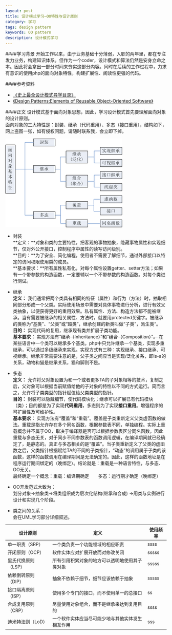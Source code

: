 ```yaml
---
layout: post
title: 设计模式学习—OO特性与设计原则
category: 学习
tags: design pattern
keywords: OO pattern
description: 设计模式学习
---
```


####学习背景
开始工作以来，由于业务基础十分薄弱，入职的两年里，都在专注发力业务，构建知识体系。但作为一个coder，设计模式和算法仍然是安身立命之本。因此将会拿出一部分时间来夯实这部分内容。同时在后续的工作过程中，力求有意识的使用php的面向对象特性，构建扩展性、阅读性更强的代码。

####参考资料
- [《史上最全设计模式导学目录》](http://blog.csdn.net/lovelion/article/details/17517213)
- [《Design Patterns:Elements of Reusable Object-Oriented Software》](https://book.douban.com/subject/1052241/)

####正文
设计模式基于面向对象思想，因此，学习设计模式首先要理解面向对象的设计原则。  
面向对象的三大特性是：封装、继承（代码重用）、多态（接口重用），结构如下，网上盗图一张，如有侵权问题，请随时联系我，会立即下掉。

![OO pricinples](/public/img/OOBase.gif)

- 封装  
**定义：**对象和类的主要特性，把客观的事物抽象，隐藏事物属性和实现细节，仅对外公开接口，控制程序中属性的读写访问级别。  
**目的：**为了安全、简化编程，使用者不需要了解细节，通过外部接口以特定的访问权限使用类的成员。  
**基本要求：**所有属性私有化，对每个属性设置getter、setter方法；如果有一个带参数的构造函数，一定要辅以一个不带参数的构造函数。对每个类进行测试。

- 继承  
**定义：** 我们通常把两个类具有相同的特征（属性）和行为（方法）时，抽取相同部分形成一个父类。实际使用场景中需要对具体事物进行分析，进行有效父类抽象，以便获得更好的重用效果。私有属性、方法、构造方法都不能被继承。当有需要被继承的相关属性、方法时，就要用protected关键字。被继承的类称为“基类”、“父类”或“超类”，继承创建的新类叫做“子类”，派生类“。  
**目的：** 实现代码的复用，继承现有类并扩展子类功能。  
**基本要求：** <s>实现方法有“继承（Inheritance）”和“组合（Composition）”。</s> 在某些语言中一个类可以继承多个基类。php中只允许继承一个基类，实现多重继承，可以通过多级继承来实现。实现方式有三种：实现继承、接口继承、可视继承。继承非常需要注意的是，父子类之间应当是实现/泛化关系，即is-a的关系，动物和猫是继承关系，猫和脚则不是。

- 多态  
**定义：** 允许将父对象设置为和一个或者更多TA的子对象相等的技术，复制之后，父对象可以根据当前赋值给他的子对象的特性以不同的方式运行。简而言之，允许将子类类型的指针赋值给父类类型的指针。  
**目的：** 封装可以隐藏细节，使代码模块化；继承可以扩展已有代码模块（类）；目的都是为了实现**代码重用**，多态则为了实现**接口重用**。增强程序的可扩展性及可维护性。  
**基本要求：**  实现方法有“覆盖”和“重载”。覆盖是子类重新定义父类虚函数的做法。重载是指允许存在多个同名函数，根据参数表不同，单独编程。实际上重载概念并不属于OO，取决于编译器是否可以根据参数表区分同名函数，因此重载与多态无关，对于同步不同参数表的函数调用逻辑，在编译期间就已经确定了，是静态的。真正与多态相关的是“覆盖”。当子类重新定义了父类的虚函数之后，父类指针根据赋给TA的不同的子类指针，“动态”的调用属于子类的该函数，这样的函数调用在编译期间是无法确定的。因此，这样的函数地址是在程序运行期间绑定的（晚绑定）。结论就是：重载是一种语言特性，与多态、OO无关。  
最终确定一个概念：重载：编译期确定　　多态：运行期才确定（晚绑定）

- OO开发范式大致为：  
划分对象→抽象类→将类组织成为层次化结构(继承和合成) →用类与实例进行设计和实现几个阶段。 
- 类之间的关系：  
会在UML学习部分详细叙述。



| 设计原则 | 定义 | 使用频率 |
| ------- | -------- | ------- |
| 单一职责（SRP）| 一个类负责一个功能领域的相应职责 | ssss  |
| 开闭原则（OCP）| 软件实体应对扩展开放而对修改关闭 | sssss |
| 里氏代换原则（LSP）| 所有引用积累对象的地方可以透明地使用其子类对象 | sssss |
| 依赖倒转原则（DIP）| 抽象不依赖于细节，细节应该依赖于抽象 | sssss |
| 接口隔离原则（ISP）| 使用多个专门的接口，而不使用单一的总接口 | ss |
| 合成复用原则（CRP）| 尽量使用对象组合，而不是继承来达到复用目的|ssss|
| 迪米特法则（LoD）| 一个软件实体应当尽可能少地与其他实体发生相互作用 | sss|


